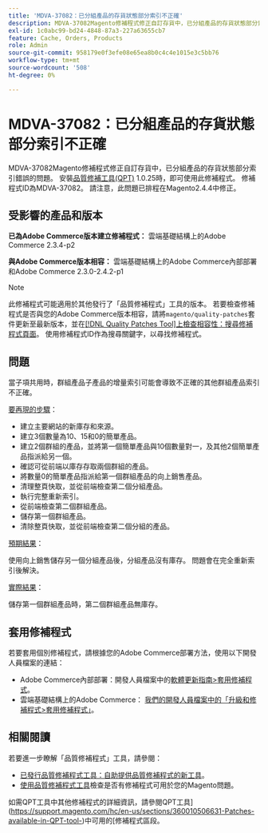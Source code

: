 ```yaml
---
title: 'MDVA-37082：已分組產品的存貨狀態部分索引不正確'
description: MDVA-37082Magento修補程式修正自訂存貨中，已分組產品的存貨狀態部分索引錯誤的問題。 安裝[Quality Patches Tool (QPT)](https://devdocs.magento.com/guides/v2.4/comp-mgr/patching.html#mqp) 1.0.25後，即可使用此修補程式。 修補程式ID為MDVA-37082。 請注意，此問題已排程在Magento2.4.4中修正。
exl-id: 1c0abc99-bd24-4848-87a3-227a63655cb7
feature: Cache, Orders, Products
role: Admin
source-git-commit: 958179e0f3efe08e65ea8b0c4c4e1015e3c5bb76
workflow-type: tm+mt
source-wordcount: '508'
ht-degree: 0%

---
```


# MDVA-37082：已分組產品的存貨狀態部分索引不正確

MDVA-37082Magento修補程式修正自訂存貨中，已分組產品的存貨狀態部分索引錯誤的問題。 安裝[品質修補工具(QPT)](https://devdocs.magento.com/guides/v2.4/comp-mgr/patching.html#mqp) 1.0.25時，即可使用此修補程式。 修補程式ID為MDVA-37082。 請注意，此問題已排程在Magento2.4.4中修正。


## 受影響的產品和版本

**已為Adobe Commerce版本建立修補程式：**
雲端基礎結構上的Adobe Commerce 2.3.4-p2

**與Adobe Commerce版本相容：**
雲端基礎結構上的Adobe Commerce內部部署和Adobe Commerce 2.3.0-2.4.2-p1
>[!NOTE]
>
>此修補程式可能適用於其他發行了「品質修補程式」工具的版本。 若要檢查修補程式是否與您的Adobe Commerce版本相容，請將`magento/quality-patches`套件更新至最新版本，並在[[!DNL Quality Patches Tool]上檢查相容性：搜尋修補程式頁面](https://devdocs.magento.com/quality-patches/tool.html#patch-grid)。 使用修補程式ID作為搜尋關鍵字，以尋找修補程式。

## 問題

當子項共用時，群組產品子產品的增量索引可能會導致不正確的其他群組產品索引不正確。

<u>要再現的步驟</u>：

* 建立主要網站的新庫存和來源。
* 建立3個數量為10、15和0的簡單產品。
* 建立2個群組的產品，並將第一個簡單產品與10個數量對一，及其他2個簡單產品指派給另一個。
* 確認可從前端以庫存存取兩個群組的產品。
* 將數量0的簡單產品指派給第一個群組產品的向上銷售產品。
* 清理整頁快取，並從前端檢查第二個分組產品。
* 執行完整重新索引。
* 從前端檢查第二個群組產品。
* 儲存第一個群組產品。
* 清除整頁快取，並從前端檢查第二個分組的產品。

<u>預期結果</u>：

使用向上銷售儲存另一個分組產品後，分組產品沒有庫存。 問題會在完全重新索引後解決。

<u>實際結果</u>：

儲存第一個群組產品時，第二個群組產品無庫存。

## 套用修補程式

若要套用個別修補程式，請根據您的Adobe Commerce部署方法，使用以下開發人員檔案的連結：

* Adobe Commerce內部部署：開發人員檔案中的[軟體更新指南>套用修補程式](https://devdocs.magento.com/guides/v2.4/comp-mgr/patching/mqp.html)。
* 雲端基礎結構上的Adobe Commerce： [我們的開發人員檔案中的「升級和修補程式>套用修補程式」](https://devdocs.magento.com/cloud/project/project-patch.html)。

## 相關閱讀

若要進一步瞭解「品質修補程式」工具，請參閱：

* [已發行品質修補程式工具：自助提供品質修補程式的新工具](/help/announcements/adobe-commerce-announcements/magento-quality-patches-released-new-tool-to-self-serve-quality-patches.md)。
* [使用品質修補程式工具](/help/support-tools/patches-available-in-qpt-tool/check-patch-for-magento-issue-with-magento-quality-patches.md)檢查是否有修補程式可用於您的Magento問題。

如需QPT工具中其他修補程式的詳細資訊，請參閱QPT工具](https://support.magento.com/hc/en-us/sections/360010506631-Patches-available-in-QPT-tool-)中可用的[修補程式區段。
